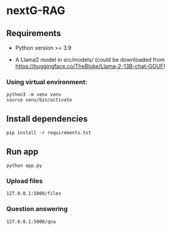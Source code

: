 # nextG-RAG

## Requirements

- Python version >= 3.9

- A Llama2 model in src/models/ (could be downloaded from https://huggingface.co/TheBloke/Llama-2-13B-chat-GGUF) 

### Using virtual environment:
```
python3 -m venv venv
source venv/bin/activate
```

## Install dependencies 
`pip install -r requirements.txt`

## Run app
`python app.py`

### Upload files
`127.0.0.1:5000/files`

### Question answering
`127.0.0.1:5000/qna`